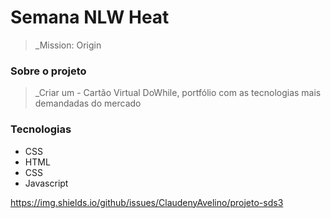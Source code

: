 
# Semana NLW Heat
> _Mission: Origin

### Sobre o projeto

> _Criar um - Cartão Virtual DoWhile, portfólio com as tecnologias mais demandadas do mercado

### Tecnologias
* CSS
* HTML
* CSS
* Javascript

https://img.shields.io/github/issues/ClaudenyAvelino/projeto-sds3




